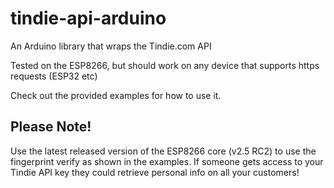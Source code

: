 # tindie-api-arduino
An Arduino library that wraps the Tindie.com API

Tested on the ESP8266, but should work on any device that supports https requests (ESP32 etc)

Check out the provided examples for how to use it.

## Please Note!

Use the latest released version of the ESP8266 core (v2.5 RC2) to use the fingerprint verify as shown in the examples. If someone gets access to your Tindie API key they could retrieve personal info on all your customers!
